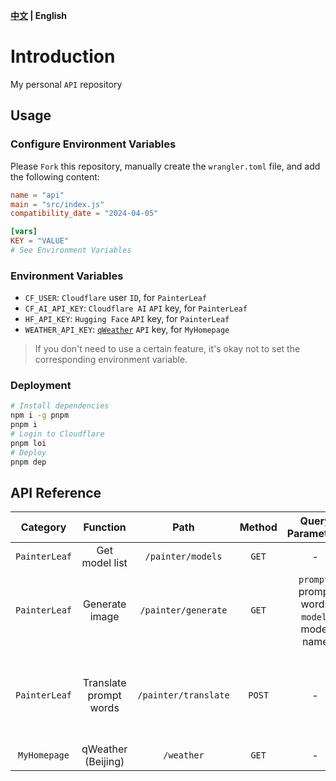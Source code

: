 **[中文](README_ZH.md) | English**

# Introduction
My personal `API` repository

## Usage
### Configure Environment Variables
Please `Fork` this repository, manually create the `wrangler.toml` file, and add the following content:

```toml
name = "api"
main = "src/index.js"
compatibility_date = "2024-04-05"

[vars]
KEY = "VALUE"
# See Environment Variables
```

### Environment Variables
- `CF_USER`: `Cloudflare` user `ID`, for `PainterLeaf`
- `CF_AI_API_KEY`: `Cloudflare AI` `API` key, for `PainterLeaf`
- `HF_API_KEY`: `Hugging Face` `API` key, for `PainterLeaf`
- `WEATHER_API_KEY`: [`qWeather`](https://dev.qweather.com/docs/api) `API` key, for `MyHomepage`

> If you don't need to use a certain feature, it's okay not to set the corresponding environment variable.

### Deployment
```bash
# Install dependencies
npm i -g pnpm
pnpm i
# Login to Cloudflare
pnpm loi
# Deploy
pnpm dep
```

## API Reference
| Category | Function | Path | Method | Query Parameters | Request Body | Response |
| :---: | :---: | :---: | :---: | :---: | :---: | :---: |
| `PainterLeaf` | Get model list | `/painter/models` | `GET` | - | - | `application/json` |
| `PainterLeaf` | Generate image | `/painter/generate` | `GET` | `prompt`: prompt words<br>`model`: model name | - | `image/png` |
| `PainterLeaf` | Translate prompt words | `/painter/translate` | `POST` | - | `text`: text<br>`source_lang`: source language<br>`target_lang`: target language | `application/json` |
| `MyHomepage` | qWeather (Beijing) | `/weather` | `GET` | - | - | `application/json` |
